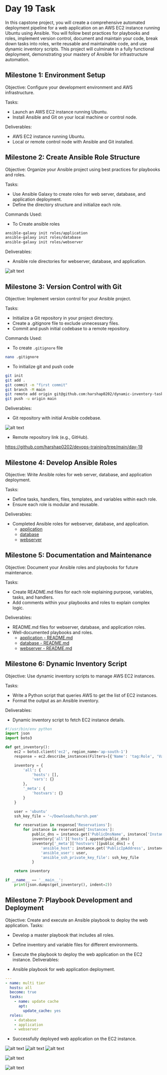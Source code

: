 # Day 19 Task

In this capstone project, you will create a comprehensive automated deployment pipeline for a web application on an AWS EC2 instance running Ubuntu using Ansible. You will follow best practices for playbooks and roles, implement version control, document and maintain your code, break down tasks into roles, write reusable and maintainable code, and use dynamic inventory scripts. This project will culminate in a fully functional deployment, demonstrating your mastery of Ansible for infrastructure automation.

## Milestone 1: Environment Setup
Objective: Configure your development environment and AWS infrastructure.

Tasks:
 - Launch an AWS EC2 instance running Ubuntu.
 - Install Ansible and Git on your local machine or control node.

Deliverables:
 - AWS EC2 instance running Ubuntu.
 - Local or remote control node with Ansible and Git installed.

## Milestone 2: Create Ansible Role Structure
Objective: Organize your Ansible project using best practices for playbooks and roles.

Tasks:
 - Use Ansible Galaxy to create roles for web server, database, and application deployment.
 - Define the directory structure and initialize each role.

Commands Used: 

 - To Create ansible roles
```bash
ansible-galaxy init roles/application
ansible-galaxy init roles/database
ansible-galaxy init roles/webserver
```

Deliverables:
 - Ansible role directories for webserver, database, and application.

![alt text](<img/Screenshot from 2024-08-06 16-56-15.png>)

## Milestone 3: Version Control with Git
Objective: Implement version control for your Ansible project.

Tasks:
 - Initialize a Git repository in your project directory.
 - Create a .gitignore file to exclude unnecessary files.
 - Commit and push initial codebase to a remote repository.

Commands Used: 

 - To create `.gitignore` file
```bash
nano .gitignore
```

 - To initialize git and push code
```bash
git init
git add .
git commit -m "first commit"
git branch -M main
git remote add origin git@github.com:harshap0202/dynamic-inventory-task.git
git push -u origin main
```

Deliverables:

 - Git repository with initial Ansible codebase.

![alt text](<img/Screenshot from 2024-08-06 17-09-57.png>)

 - Remote repository link (e.g., GitHub).

https://github.com/harshap0202/devops-training/tree/main/day-19

## Milestone 4: Develop Ansible Roles
Objective: Write Ansible roles for web server, database, and application deployment.

Tasks:
 - Define tasks, handlers, files, templates, and variables within each role.
 - Ensure each role is modular and reusable.

Deliverables:
 - Completed Ansible roles for webserver, database, and application.
    - [application](roles/application)
    - [database](roles/database)
    - [webserver](roles/webserver)

## Milestone 5: Documentation and Maintenance
Objective: Document your Ansible roles and playbooks for future maintenance.

Tasks:
 - Create README.md files for each role explaining purpose, variables, tasks, and handlers.
 - Add comments within your playbooks and roles to explain complex logic.

Deliverables:
 - README.md files for webserver, database, and application roles.
 - Well-documented playbooks and roles.
     - [application - README.md](roles/application/README.md)
     - [database - README.md](roles/database/README.md)
     - [webserver - README.md](roles/webserver/README.md)

## Milestone 6: Dynamic Inventory Script
Objective: Use dynamic inventory scripts to manage AWS EC2 instances.

Tasks:
 - Write a Python script that queries AWS to get the list of EC2 instances.
 - Format the output as an Ansible inventory.

Deliverables:
 - Dynamic inventory script to fetch EC2 instance details.

```py
#!/usr/bin/env python
import json
import boto3

def get_inventory():
    ec2 = boto3.client('ec2', region_name='ap-south-1')
    response = ec2.describe_instances(Filters=[{'Name': 'tag:Role', 'Values': ['webserver']},{'Name': 'tag:Name', 'Values': ['Harshwardhan']}])

    inventory = {
        'all': {
            'hosts': [],
            'vars': {}
        },
        '_meta': {
            'hostvars': {}
        }
    }

    user = 'ubuntu'
    ssh_key_file = '~/Downloads/harsh.pem'

    for reservation in response['Reservations']:
        for instance in reservation['Instances']:
            public_dns = instance.get('PublicDnsName', instance['InstanceId'])
            inventory['all']['hosts'].append(public_dns)
            inventory['_meta']['hostvars'][public_dns] = {
                'ansible_host': instance.get('PublicIpAddress', instance['InstanceId']),
                'ansible_user': user,
                'ansible_ssh_private_key_file': ssh_key_file
            }

    return inventory

if __name__ == '__main__':
    print(json.dumps(get_inventory(), indent=2))
```

## Milestone 7: Playbook Development and Deployment
Objective: Create and execute an Ansible playbook to deploy the web application.
Tasks:
 - Develop a master playbook that includes all roles.
 - Define inventory and variable files for different environments.
 - Execute the playbook to deploy the web application on the EC2 instance.
Deliverables:

 - Ansible playbook for web application deployment.

```yml
---
- name: multi tier
  hosts: all
  become: true
  tasks:
    - name: update cache
      apt:
        update_cache: yes
  roles:
    - database
    - application
    - webserver
```

 - Successfully deployed web application on the EC2 instance.


![alt text](<img/Screenshot from 2024-08-07 01-13-22.png>) 
![alt text](<img/Screenshot from 2024-08-07 01-13-40.png>) 
![alt text](<img/Screenshot from 2024-08-07 01-14-03.png>)

![alt text](<img/Screenshot from 2024-08-07 01-24-12.png>) 

![alt text](<img/Screenshot from 2024-08-07 01-32-26.png>)